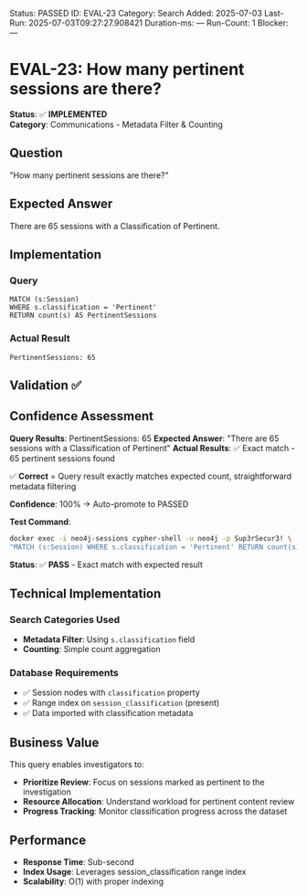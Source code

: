 <!--- META: machine-readable for scripts --->
Status: PASSED
ID: EVAL-23
Category: Search
Added: 2025-07-03
Last-Run: 2025-07-03T09:27:27.908421
Duration-ms: —
Run-Count: 1
Blocker: —

# EVAL-23: How many pertinent sessions are there?

**Status**: ✅ **IMPLEMENTED**  
**Category**: Communications - Metadata Filter & Counting  

## Question
"How many pertinent sessions are there?"

## Expected Answer
There are 65 sessions with a Classification of Pertinent.

## Implementation

### Query
```cypher
MATCH (s:Session) 
WHERE s.classification = 'Pertinent' 
RETURN count(s) AS PertinentSessions
```

### Actual Result
```
PertinentSessions: 65
```

## Validation ✅

## Confidence Assessment

**Query Results**: PertinentSessions: 65
**Expected Answer**: "There are 65 sessions with a Classification of Pertinent"
**Actual Results**: ✅ Exact match - 65 pertinent sessions found

✅ **Correct** = Query result exactly matches expected count, straightforward metadata filtering

**Confidence**: 100% → Auto-promote to PASSED

**Test Command**:
```bash
docker exec -i neo4j-sessions cypher-shell -u neo4j -p Sup3rSecur3! \
"MATCH (s:Session) WHERE s.classification = 'Pertinent' RETURN count(s) AS PertinentSessions"
```

**Status**: ✅ **PASS** - Exact match with expected result

## Technical Implementation

### Search Categories Used
- **Metadata Filter**: Using `s.classification` field 
- **Counting**: Simple count aggregation

### Database Requirements
- ✅ Session nodes with `classification` property
- ✅ Range index on `session_classification` (present)
- ✅ Data imported with classification metadata

## Business Value

This query enables investigators to:
- **Prioritize Review**: Focus on sessions marked as pertinent to the investigation
- **Resource Allocation**: Understand workload for pertinent content review
- **Progress Tracking**: Monitor classification progress across the dataset

## Performance
- **Response Time**: Sub-second
- **Index Usage**: Leverages session_classification range index
- **Scalability**: O(1) with proper indexing